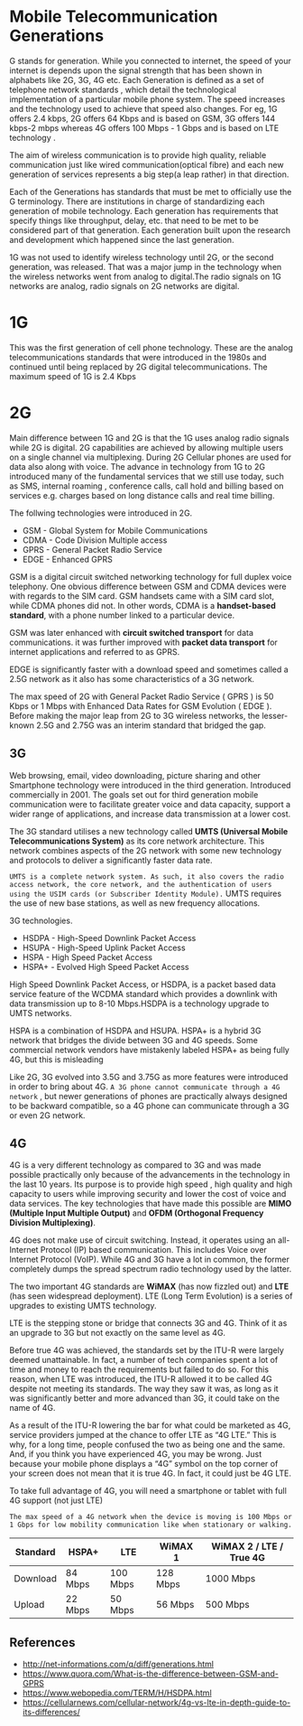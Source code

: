 # Mobile Telecommunication Generations

G stands for generation. While you connected to internet, the speed of your internet is depends upon the signal strength that has been shown in alphabets like 2G, 3G, 4G etc. Each Generation is defined as a set of telephone network standards , which detail the technological implementation of a particular mobile phone system. The speed increases and the technology used to achieve that speed also changes. For eg, 1G offers 2.4 kbps, 2G offers 64 Kbps and is based on GSM, 3G offers 144 kbps-2 mbps whereas 4G offers 100 Mbps - 1 Gbps and is based on LTE technology .

The aim of wireless communication is to provide high quality, reliable communication just like wired communication(optical fibre) and each new generation of services represents a big step(a leap rather) in that direction. 

Each of the Generations has standards that must be met to officially use the G terminology. There are institutions in charge of standardizing each generation of mobile technology. Each generation has requirements that specify things like throughput, delay, etc. that need to be met to be considered part of that generation. Each generation built upon the research and development which happened since the last generation. 

1G was not used to identify wireless technology until 2G, or the second generation, was released. That was a major jump in the technology when the wireless networks went from analog to digital.The radio signals on 1G networks are analog, radio signals on 2G networks are digital.


# 1G 

This was the first generation of cell phone technology. These are the analog telecommunications standards that were introduced in the 1980s and continued until being replaced by 2G digital telecommunications. The maximum speed of 1G is 2.4 Kbps

# 2G

Main difference between 1G and 2G is that the 1G uses analog radio signals while 2G is digital. 2G capabilities are achieved by allowing multiple users on a single channel via multiplexing. During 2G Cellular phones are used for data also along with voice. The advance in technology from 1G to 2G introduced many of the fundamental services that we still use today, such as SMS, internal roaming , conference calls, call hold and billing based on services e.g. charges based on long distance calls and real time billing.

The follwing technologies were introduced in 2G.

- GSM - Global System for Mobile Communications
- CDMA - Code Division Multiple access
- GPRS - General Packet Radio Service
- EDGE - Enhanced GPRS  

GSM is a digital circuit switched networking technology for full duplex voice telephony. One obvious difference between GSM and CDMA devices were with regards to the SIM card. GSM handsets came with a SIM card slot, while CDMA phones did not. In other words, CDMA is a **handset-based standard**, with a phone number linked to a particular device.

GSM was later enhanced with **circuit switched transport** for data communications. it was further improved with **packet data transport** for internet applications and referred to as GPRS.

EDGE is significantly faster with a download speed and sometimes called a 2.5G network as it also has some characteristics of a 3G network.

The max speed of 2G with General Packet Radio Service ( GPRS ) is 50 Kbps or 1 Mbps with Enhanced Data Rates for GSM Evolution ( EDGE ). Before making the major leap from 2G to 3G wireless networks, the lesser-known 2.5G and 2.75G was an interim standard that bridged the gap.

## 3G

Web browsing, email, video downloading, picture sharing and other Smartphone technology were introduced in the third generation. Introduced commercially in 2001. The goals set out for third generation mobile communication were to facilitate greater voice and data capacity, support a wider range of applications, and increase data transmission at a lower cost.

The 3G standard utilises a new technology called **UMTS (Universal Mobile Telecommunications System)** as its core network architecture. This network combines aspects of the 2G network with some new technology and protocols to deliver a significantly faster data rate.

`UMTS is a complete network system. As such, it also covers the radio access network, the core network, and the authentication of users using the USIM cards (or Subscriber Identity Module).` UMTS requires the use of new base stations, as well as new frequency allocations.

3G technologies.
- HSDPA - High-Speed Downlink Packet Access
- HSUPA - High-Speed Uplink Packet Access
- HSPA - High Speed Packet Access
- HSPA+ - Evolved High Speed Packet Access

High Speed Downlink Packet Access, or HSDPA, is a packet based data service feature of the WCDMA standard which provides a downlink with data transmission up to 8-10 Mbps.HSDPA is a technology upgrade to UMTS networks.

HSPA is a combination of HSDPA and HSUPA. HSPA+ is a hybrid 3G network that bridges the divide between 3G and 4G speeds. Some commercial network vendors have mistakenly labeled HSPA+ as being fully 4G, but this is misleading


Like 2G, 3G evolved into 3.5G and 3.75G as more features were introduced in order to bring about 4G. `A 3G phone cannot communicate through a 4G network` , but newer generations of phones are practically always designed to be backward compatible, so a 4G phone can communicate through a 3G or even 2G network.

## 4G

4G is a very different technology as compared to 3G and was made possible practically only because of the advancements in the technology in the last 10 years. Its purpose is to provide high speed , high quality and high capacity to users while improving security and lower the cost of voice and data services. The key technologies that have made this possible are **MIMO (Multiple Input Multiple Output)** and **OFDM (Orthogonal Frequency Division Multiplexing)**. 

4G does not make use of circuit switching. Instead, it operates using an all-Internet Protocol (IP) based communication. This includes Voice over Internet Protocol (VoIP). While 4G and 3G have a lot in common, the former completely dumps the spread spectrum radio technology used by the latter.

The two important 4G standards are **WiMAX** (has now fizzled out) and **LTE** (has seen widespread deployment). LTE (Long Term Evolution) is a series of upgrades to existing UMTS technology.

LTE is the stepping stone or bridge that connects 3G and 4G. Think of it as an upgrade to 3G but not exactly on the same level as 4G.

Before true 4G was achieved, the standards set by the ITU-R were largely deemed unattainable. In fact, a number of tech companies spent a lot of time and money to reach the requirements but failed to do so. For this reason, when LTE was introduced, the ITU-R allowed it to be called 4G despite not meeting its standards. The way they saw it was, as long as it was significantly better and more advanced than 3G, it could take on the name of 4G.

As a result of the ITU-R lowering the bar for what could be marketed as 4G, service providers jumped at the chance to offer LTE as “4G LTE.” This is why, for a long time, people confused the two as being one and the same. And, if you think you have experienced 4G, you may be wrong. Just because your mobile phone displays a “4G” symbol on the top corner of your screen does not mean that it is true 4G. In fact, it could just be 4G LTE.

To take full advantage of 4G, you will need a smartphone or tablet with full 4G support (not just LTE)


`The max speed of a 4G network when the device is moving is 100 Mbps or 1 Gbps for low mobility communication like when stationary or walking.`


|Standard	| HSPA+	  |   LTE    |   WiMAX 1  |	WiMAX 2 / LTE / True 4G  | 
|-----------|---------|----------|------------|--------------------------|
|Download	| 84 Mbps | 100 Mbps |	128 Mbps  |	1000 Mbps                |
|Upload	    | 22 Mbps |	50 Mbps	 |  56 Mbps	  | 500 Mbps                 |


## References
- http://net-informations.com/q/diff/generations.html
- https://www.quora.com/What-is-the-difference-between-GSM-and-GPRS
- https://www.webopedia.com/TERM/H/HSDPA.html
- https://cellularnews.com/cellular-network/4g-vs-lte-in-depth-guide-to-its-differences/

